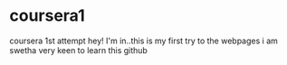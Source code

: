 # coursera1
coursera 1st attempt
hey!
I'm in..this is my first try to the webpages
i am swetha very keen to learn this github
